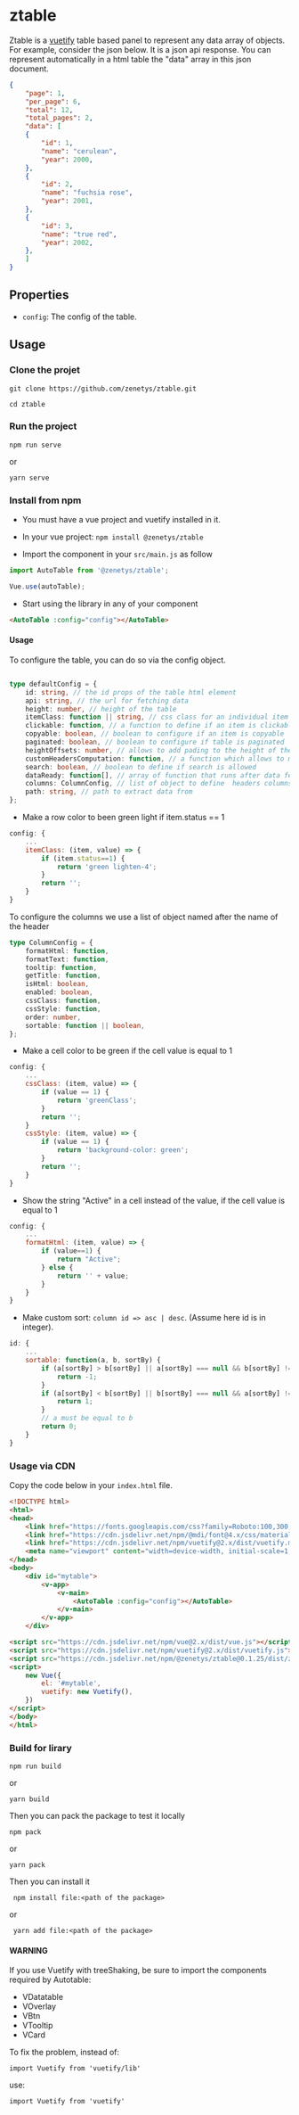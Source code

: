 # ztable

Ztable is a [vuetify](https://vuetifyjs.com/en/) table based panel to represent any data array of objects.
For example, consider the json below. It is a json api response.
You can represent automatically in a html table the "data" array in this json document.

``` json
{
    "page": 1,
    "per_page": 6,
    "total": 12,
    "total_pages": 2,
    "data": [
    {
        "id": 1,
        "name": "cerulean",
        "year": 2000,
    },
    {
        "id": 2,
        "name": "fuchsia rose",
        "year": 2001,
    },
    {
        "id": 3,
        "name": "true red",
        "year": 2002,
    },
    ]
}
```

## Properties
* ```config```: The config of the table.

## Usage
### Clone the projet

```git clone https://github.com/zenetys/ztable.git```

```cd ztable```

### Run the project

```npm run serve```

or

```yarn serve```

### Install from npm

* You must have a vue project and vuetify installed in it.
* In your vue project: ```npm install @zenetys/ztable```

* Import the component in your ```src/main.js``` as follow
``` js
import AutoTable from '@zenetys/ztable';

Vue.use(autoTable);
```
* Start using the library in any of your component
``` html
<AutoTable :config="config"></AutoTable>
```

#### Usage

To configure the table, you can do so via the config object.

```ts

type defaultConfig = {
    id: string, // the id props of the table html element
    api: string, // the url for fetching data
    height: number, // height of the table
    itemClass: function || string, // css class for an individual item
    clickable: function, // a function to define if an item is clickable
    copyable: boolean, // boolean to configure if an item is copyable
    paginated: boolean, // boolean to configure if table is paginated
    heightOffsets: number, // allows to add pading to the height of the table
    customHeadersComputation: function, // a function which allows to modify headers before display
    search: boolean, // boolean to define if search is allowed
    dataReady: function[], // array of function that runs after data fetch
    columns: ColumnConfig, // list of object to define  headers columns
    path: string, // path to extract data from
};
```

* Make a row color to been green light if item.status == 1
```js
config: {
    ...
    itemClass: (item, value) => {
        if (item.status==1) {
            return 'green lighten-4';
        }
        return '';
    }
}
```

To configure the columns we use a list of object named after the name of the header
```ts
type ColumnConfig = {
    formatHtml: function,
    formatText: function,
    tooltip: function,
    getTitle: function,
    isHtml: boolean,
    enabled: boolean,
    cssClass: function,
    cssStyle: function,
    order: number,
    sortable: function || boolean,
};
```

* Make a cell color to be green if the cell value is equal to 1

```js
config: {
    ...
    cssClass: (item, value) => {
        if (value == 1) {
            return 'greenClass';
        }
        return '';
    }
    cssStyle: (item, value) => {
        if (value == 1) {
            return 'background-color: green';
        }
        return '';
    }
}
```

* Show the string "Active" in a cell instead of the value, if the cell value is equal to 1

```js
config: {
    ...
    formatHtml: (item, value) => {
        if (value==1) {
            return "Active";
        } else {
            return '' + value;
        }
    }
}
```

* Make custom sort: ```column id => asc | desc```. (Assume here id is in integer).

``` js
id: {
    ...
    sortable: function(a, b, sortBy) {
        if (a[sortBy] > b[sortBy] || a[sortBy] === null && b[sortBy] !== null) {
            return -1;
        }
        if (a[sortBy] < b[sortBy] || b[sortBy] === null && a[sortBy] !== null) {
            return 1;
        }
        // a must be equal to b
        return 0;
    }
}
```

### Usage via CDN
Copy the code below in your `index.html` file.
``` html
<!DOCTYPE html>
<html>
<head>
    <link href="https://fonts.googleapis.com/css?family=Roboto:100,300,400,500,700,900" rel="stylesheet">
    <link href="https://cdn.jsdelivr.net/npm/@mdi/font@4.x/css/materialdesignicons.min.css" rel="stylesheet">
    <link href="https://cdn.jsdelivr.net/npm/vuetify@2.x/dist/vuetify.min.css" rel="stylesheet">
    <meta name="viewport" content="width=device-width, initial-scale=1, maximum-scale=1, user-scalable=no, minimal-ui">
</head>
<body>
    <div id="mytable">
        <v-app>
            <v-main>
                <AutoTable :config="config"></AutoTable>
            </v-main>
        </v-app>
    </div>

<script src="https://cdn.jsdelivr.net/npm/vue@2.x/dist/vue.js"></script>
<script src="https://cdn.jsdelivr.net/npm/vuetify@2.x/dist/vuetify.js"></script>
<script src="https://cdn.jsdelivr.net/npm/@zenetys/ztable@0.1.25/dist/z-table.umd.js"></script>
<script>
    new Vue({
        el: '#mytable',
        vuetify: new Vuetify(),
    })
</script>
</body>
</html>
```


### Build for lirary

```npm run build```

or

```yarn build```

Then you can pack the package to test it locally

``` npm pack ```

or

``` yarn pack ```

Then you can install it

``` npm install file:<path of the package>```

or

``` yarn add file:<path of the package>```

#### WARNING

If you use Vuetify with treeShaking, be sure to import the components required by Autotable:
- VDatatable
- VOverlay
- VBtn
- VTooltip
- VCard

To fix the problem, instead of:

```import Vuetify from 'vuetify/lib'```

use:

```import Vuetify from 'vuetify'```